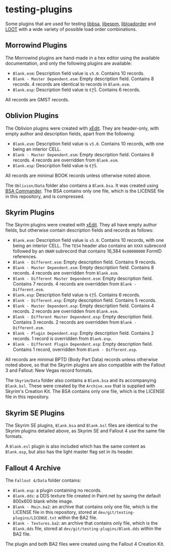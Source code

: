 testing-plugins
===============

Some plugins that are used for testing [libbsa](https://github.com/Ortham/libbsa), [libespm](https://github.com/Ortham/libespm), [libloadorder](https://github.com/Ortham/libloadorder) and [LOOT](https://github.com/LOOT) with a wide variety of possible load order combinations.

## Morrowind Plugins

The Morrowind plugins are hand-made in a hex editor using the available documentation, and only the following plugins are available:

* `Blank.esm`: Description field value is `v5.0`. Contains 10 records.
* `Blank - Master Dependent.esm`: Empty description field. Contains 8 records. 4 records are identical to records in `Blank.esm`.
* `Blank.esp`: Description field value is `€ƒŠ`. Contains 6 records.

All records are GMST records.

## Oblivion Plugins

The Oblivion plugins were created with [xEdit](https://github.com/TES5Edit). They are header-only, with empty author and description fields, apart from the following:

* `Blank.esm`: Description field value is `v5.0`. Contains 10 records, with one being an interior CELL.
* `Blank - Master Dependent.esm`: Empty description field. Contains 8 records. 4 records are overridden from `Blank.esm`.
* `Blank.esp`: Description field value is `€ƒŠ`.

All records are minimal BOOK records unless otherwise noted above.

The `Oblivion/Data` folder also contains a `Blank.bsa`. It was created using [BSA Commander](http://www.nexusmods.com/oblivion/mods/3311/). The BSA contains only one file, which is the LICENSE file in this repository, and is compressed.


## Skyrim Plugins

The Skyrim plugins were created with [xEdit](https://github.com/TES5Edit). They all have empty author fields, but otherwise contain description fields and records as follows:

* `Blank.esm`: Description field value is `v5.0`. Contains 10 records, with one being an interior CELL. The `TES4` header also contains an `XXXX` subrecord followed by an `ONAM` subrecord that contains 16,384 `0x00000000` FormID references.
* `Blank - Different.esm`: Empty description field. Contains 9 records.
* `Blank - Master Dependent.esm`: Empty description field. Contains 8 records. 4 records are overridden from `Blank.esm`.
* `Blank - Different Master Dependent.esm`: Empty description field. Contains 7 records. 4 records are overridden from `Blank - Different.esm`.
* `Blank.esp`: Description field value is `€ƒŠ`. Contains 6 records.
* `Blank - Different.esp`: Empty description field. Contains 5 records.
* `Blank - Master Dependent.esp`: Empty description field. Contains 4 records. 2 records are overridden from `Blank.esm`.
* `Blank - Different Master Dependent.esp`: Empty description field. Contains 3 records. 2 records are overridden from `Blank - Different.esm`.
* `Blank - Plugin Dependent.esp`: Empty description field. Contains 2 records. 1 record is overridden from `Blank.esp`.
* `Blank - Different Plugin Dependent.esp`: Empty description field. Contains 1 record, overridden from `Blank - Different.esp`.

All records are minimal BPTD (Body Part Data) records unless otherwise noted above, so that the Skyrim plugins are also compatible with the Fallout 3 and Fallout: New Vegas record formats.

The `Skyrim/Data` folder also contains a `Blank.bsa` and its accompanying `Blank.bsl`. These were created by the `Archive.exe` that is supplied with Skyrim's Creation Kit. The BSA contains only one file, which is the LICENSE file in this repository.

## Skyrim SE Plugins

The Skyrim SE plugins, `Blank.bsa` and `Blank.bsl` files are identical to the Skyrim plugins detailed above, as Skyrim SE and Fallout 4 use the same file formats.

A `Blank.esl` plugin is also included which has the same content as `Blank.esp`, but also has the light master flag set in its header.

## Fallout 4 Archive

The `Fallout 4/Data` folder contains:

* `Blank.esp`: a plugin containing no records.
* `Blank.dds`: a DDS texture file created in Paint.net by saving the default 800x600 blank white image.
* `Blank - Main.ba2`: an archive that contains only one file, which is the LICENSE file in this repository, stored at `dev/git/testing-plugins/LICENSE.txt` within the BA2 file.
* `Blank - Textures.ba2`: an archive that contains only file, which is the `Blank.dds` file, stored at `dev/git/testing-plugins/Blank.dds` within the BA2 file.

The plugin and both BA2 files were created using the Fallout 4 Creation Kit.
